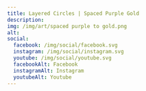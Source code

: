 ```yaml
---
title: Layered Circles | Spaced Purple Gold
description: 
img: /img/art/spaced purple to gold.png
alt: 
social:
  facebook: /img/social/facebook.svg
  instagram: /img/social/instagram.svg
  youtube: /img/social/youtube.svg
  facebookAlt: Facebook
  instagramAlt: Instagram
  youtubeAlt: Youtube
---
```

